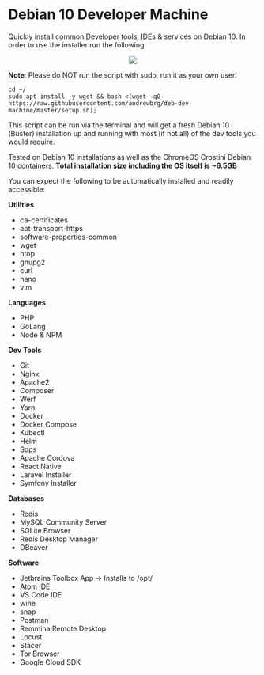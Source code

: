 # Debian 10 Developer Machine
Quickly install common Developer tools, IDEs &amp; services on Debian 10. In order to use the installer run the following:

<p align="center">
  <img src="https://i.ibb.co/FmTqMVN/Screenshot-2021-06-17-21-12-09.png" />
</p>

__Note__: Please do NOT run the script with sudo, run it as your own user!

```
cd ~/
sudo apt install -y wget && bash <(wget -qO- https://raw.githubusercontent.com/andrewbrg/deb-dev-machine/master/setup.sh);
```

This script can be run via the terminal and will get a fresh Debian 10 (Buster) installation up and running with most (if not all) of the dev tools you would require.

Tested on Debian 10 installations as well as the ChromeOS Crostini Debian 10 containers. **Total installation size including the OS itself is ~6.5GB**

You can expect the following to be automatically installed and readily accessible:

**Utilities**
- ca-certificates
- apt-transport-https
- software-properties-common
- wget
- htop
- gnupg2
- curl
- nano
- vim

**Languages**
- PHP
- GoLang
- Node & NPM

**Dev Tools**
- Git
- Nginx
- Apache2
- Composer
- Werf
- Yarn
- Docker
- Docker Compose
- Kubectl
- Helm
- Sops
- Apache Cordova
- React Native
- Laravel Installer
- Symfony Installer

**Databases**
- Redis
- MySQL Community Server
- SQLite Browser
- Redis Desktop Manager
- DBeaver

**Software**
- Jetbrains Toolbox App -> Installs to /opt/
- Atom IDE
- VS Code IDE
- wine
- snap
- Postman
- Remmina Remote Desktop
- Locust
- Stacer
- Tor Browser
- Google Cloud SDK
